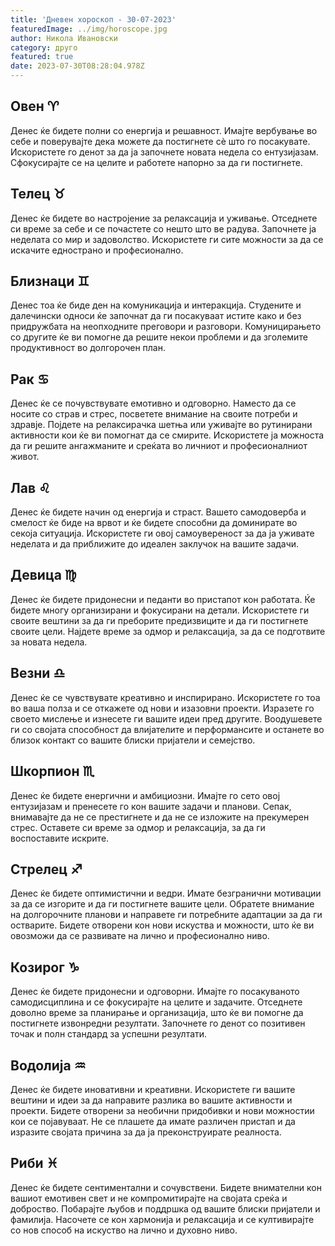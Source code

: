 ```yaml
---
title: 'Дневен хороскоп - 30-07-2023'
featuredImage: ../img/horoscope.jpg
author: Никола Ивановски
category: друго
featured: true
date: 2023-07-30T08:28:04.978Z
---
```

## Овен ♈
Денес ќе бидете полни со енергија и решавност. Имајте вербување во себе и поверувајте дека можете да постигнете сè што го посакувате. Искористете го денот за да ја започнете новата недела со ентузијазам. Сфокусирајте се на целите и работете напорно за да ги постигнете.

## Телец ♉
Денес ќе бидете во настројение за релаксација и уживање. Отседнете си време за себе и се почастете со нешто што ве радува. Започнете ја неделата со мир и задоволство. Искористете ги сите можности за да се искачите еднострано и професионално.

## Близнаци ♊
Денес тоа ќе биде ден на комуникација и интеракција. Студените и далечински односи ќе започнат да ги посакуваат истите како и без придружбата на неопходните преговори и разговори. Комуницирањето со другите ќе ви помогне да решите некои проблеми и да зголемите продуктивност во долгорочен план.

## Рак ♋
Денес ќе се почувствувате емотивно и одговорно. Наместо да се носите со страв и стрес, посветете внимание на своите потреби и здравје. Појдете на релаксирачка шетња или уживајте во рутинирани активности кои ќе ви помогнат да се смирите. Искористете ја можноста да ги решите ангажманите и среќата во личниот и професионалниот живот.

## Лав ♌
Денес ќе бидете начин од енергија и страст. Вашето самодоверба и смелост ќе биде на врвот и ќе бидете способни да доминирате во секоја ситуација. Искористете ги овој самоувереност за да ја уживате неделата и да приближите до идеален заклучок на вашите задачи.

## Девица ♍
Денес ќе бидете придонесни и педанти во пристапот кон работата. Ќе бидете многу организирани и фокусирани на детали. Искористете ги своите вештини за да ги преборите предизвиците и да ги постигнете своите цели. Најдете време за одмор и релаксација, за да се подготвите за новата недела.

## Везни ♎
Денес ќе се чувствувате креативно и инспирирано. Искористете го тоа во ваша полза и се откажете од нови и изазовни проекти. Изразете го своето мислење и изнесете ги вашите идеи пред другите. Воодушевете ги со својата способност да влијателите и перформансите и останете во близок контакт со вашите блиски пријатели и семејство.

## Шкорпион ♏
Денес ќе бидете енергични и амбициозни. Имајте го сето овој ентузијазам и пренесете го кон вашите задачи и планови. Сепак, внимавајте да не се престигнете и да не се изложите на прекумерен стрес. Оставете си време за одмор и релаксација, за да ги воспоставите искрите.

## Стрелец ♐
Денес ќе бидете оптимистични и ведри. Имате безгранични мотивации за да се изгорите и да ги постигнете вашите цели. Обратете внимание на долгорочните планови и направете ги потребните адаптации за да ги остварите. Бидете отворени кон нови искуства и можности, што ќе ви овозможи да се развивате на лично и професионално ниво.

## Козирог ♑
Денес ќе бидете придонесни и одговорни. Имајте го посакуваното самодисциплина и се фокусирајте на целите и задачите. Отседнете доволно време за планирање и организација, што ќе ви помогне да постигнете извонредни резултати. Започнете го денот со позитивен точак и полн стандард за успешни резултати.

## Водолија ♒
Денес ќе бидете иновативни и креативни. Искористете ги вашите вештини и идеи за да направите разлика во вашите активности и проекти. Бидете отворени за необични придобивки и нови можностии кои се појавуваат. Не се плашете да имате различен пристап и да изразите својата причина за да ја преконструирате реалноста.

## Риби ♓
Денес ќе бидете сентиментални и сочувствени. Бидете внимателни кон вашиот емотивен свет и не компромитирајте на својата среќа и доброство. Побарајте љубов и поддршка од вашите блиски пријатели и фамилија. Насочете се кон хармонија и релаксација и се култивирајте со нов способ на искуство на лично и духовно ниво.